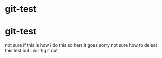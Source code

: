 # git-test
# git-test
not sure if this is how i do this so here it goes
sorry not sure how to deleat this test but i will fig it out
